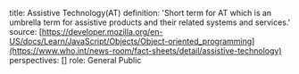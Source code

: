 title: Assistive Technology(AT)
definition: 'Short term for AT which is an umbrella term for assistive products and their related systems and services.'
source: [https://developer.mozilla.org/en-US/docs/Learn/JavaScript/Objects/Object-oriented_programming](https://www.who.int/news-room/fact-sheets/detail/assistive-technology)
perspectives: []
role: General Public
